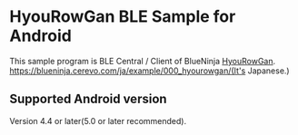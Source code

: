 # HyouRowGan BLE Sample for Android

This sample program is BLE Central / Client of BlueNinja [HyouRowGan](https://github.com/cerevo/hyourowgan).  
https://blueninja.cerevo.com/ja/example/000_hyourowgan/(It's Japanese.)

## Supported Android version
Version 4.4 or later(5.0 or later recommended).
